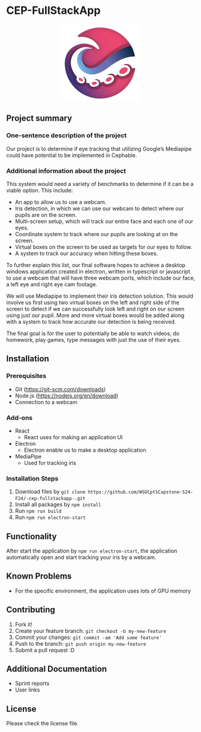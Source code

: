 # CEP-FullStackApp

<p align="center">
  <img src="image.png" alt="">
</p>

## Project summary

### One-sentence description of the project

Our project is to determine if eye tracking that utilizing Google’s Mediapipe could have potential to be implemented in Cephable.

### Additional information about the project

This system would need a variety of benchmarks to determine if it can be a viable option. This include:

* An app to allow us to use a webcam.
* Iris detection, in which we can use our webcam to detect where our pupils are on the screen.
* Multi-screen setup, which will track our entire face and each one of our eyes.
* Coordinate system to track where our pupils are looking at on the screen.
* Virtual boxes on the screen to be used as targets for our eyes to follow.
* A system to track our accuracy when hitting these boxes.

To further explain this list, our final software hopes to achieve a desktop windows application created in electron, written in typescript or javascript to use a webcam that will have three webcam ports, which include our face, a left eye and right eye cam footage.

We will use Mediapipe to implement their iris detection solution. This would involve us first using two virtual boxes on the left and right side of the screen to detect if we can successfully look left and right on our screen using just our pupil. More and more virtual boxes would be added along with a system to track how accurate our detection is being received.

The final goal is for the user to potentially be able to watch videos, do homework, play games, type messages with just the use of their eyes.

## Installation

### Prerequisites

* Git (https://git-scm.com/downloads)
* Node.js (https://nodejs.org/en/download)
* Connection to a webcam

### Add-ons

* React
  * React uses for making an application UI
* Electron
  * Electron enable us to make a desktop application
* MediaPipe
  * Used for tracking iris

### Installation Steps

1. Download files by `git clone https://github.com/WSUCptSCapstone-S24-F24/-cep-fullstackapp-.git`
2. Install all packages by `npm install`
3. Run `npm run build`
4. Run `npm run electron-start`

## Functionality

After start the application by `npm run electron-start`, the application automatically open and start tracking your iris by a webcam.

## Known Problems

* For the specific environment, the application uses lots of GPU memory

## Contributing

1. Fork it!
2. Create your feature branch: `git checkout -b my-new-feature`
3. Commit your changes: `git commit -am 'Add some feature'`
4. Push to the branch: `git push origin my-new-feature`
5. Submit a pull request :D

## Additional Documentation

* Sprint reports
* User links

## License

Please check the license file.
